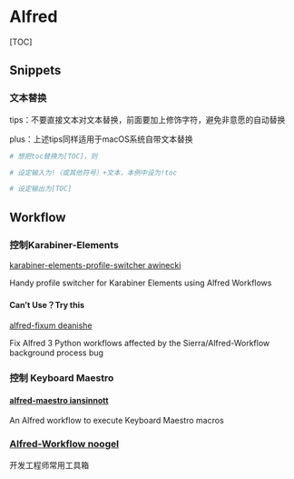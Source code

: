 # Alfred

[TOC]



## Snippets

### 文本替换

tips：不要直接文本对文本替换，前面要加上修饰字符，避免非意愿的自动替换

plus：上述tips同样适用于macOS系统自带文本替换

```bash
# 想把toc替换为[TOC]，则

# 设定输入为!（或其他符号）+文本，本例中设为!toc

# 设定输出为[TOC]
```



## Workflow

### 控制Karabiner-Elements

[karabiner-elements-profile-switcher awinecki](https://github.com/awinecki/karabiner-elements-profile-switcher)

Handy profile switcher for Karabiner Elements using Alfred Workflows

#### Can’t Use？Try this

[alfred-fixum deanishe](https://github.com/deanishe/alfred-fixum)

Fix Alfred 3 Python workflows affected by the Sierra/Alfred-Workflow background process bug

### 控制 Keyboard Maestro

#### [alfred-maestro iansinnott](https://github.com/iansinnott/alfred-maestro)

An Alfred workflow to execute Keyboard Maestro macros

### [Alfred-Workflow noogel](https://github.com/noogel/Alfred-Workflow)

开发工程师常用工具箱

